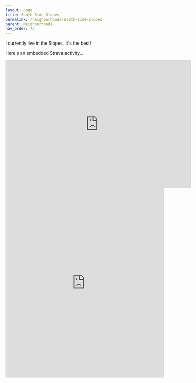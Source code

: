 ```yaml
---
layout: page
title: South Side Slopes
permalink: /neighborhoods/south-side-slopes
parent: Neighborhoods
nav_order: 73
---
```


I currently live in the Slopes, it's the best!

Here's an embedded Strava activity...
<iframe height='405' width='590' frameborder='0' allowtransparency='true' scrolling='no' src='https://www.strava.com/activities/3187247266/embed/49929dad0f3749195749a067a6900261d137849e'></iframe>


<iframe style="width:100%;height:600px;" src="https://veloviewer.com/athletes/12058434/activities/3246880330/embed2?name=chicken%20run&default2d=y&units=i" frameborder="0" scrolling="no"></iframe>